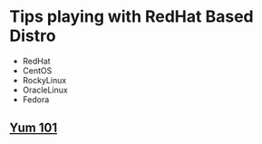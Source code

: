 # Tips playing with RedHat Based Distro

 - RedHat
 - CentOS
 - RockyLinux
 - OracleLinux
 - Fedora

## [Yum 101](yum.md#Yum-101)    


